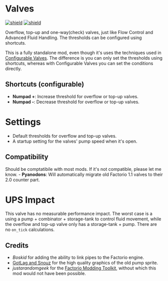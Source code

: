 # Valves

[![shield](https://img.shields.io/badge/Ko--fi-Donate%20-hotpink?logo=kofi&logoColor=white)](https://ko-fi.com/stringweasel) [![shield](https://img.shields.io/badge/dynamic/json?color=orange&label=Factorio&query=downloads_count&suffix=%20downloads&url=https%3A%2F%2Fmods.factorio.com%2Fapi%2Fmods%2Fvalves)](https://mods.factorio.com/mod/valves)

Overflow, top-up and one-way(check) valves, just like Flow Control and Advanced Fluid Handling. The thresholds can be configured using shortcuts.

This is a fully standalone mod, even though it's uses the techniques used in [Configurable Valves](https://mods.factorio.com/mod/configurable-valves). The difference is you can only set the thresholds using shortcuts, whereas with Configurable Valves you can set the conditions directly.

## Shortcuts (configurable)
- **Numpad +**: Increase threshold for overflow or top-up valves.
- **Numpad -**: Decrease threshold for overflow or top-up valves.

# Settings
- Default thresholds for overflow and top-up valves.
- A startup setting for the valves' pump speed when it's open.

## Compatibility
Should be comptatibile with most mods. If it's not compatible, please let me know.
    - **Pyanodons**: Will automatically migrate old Factorio 1.1 valves to their 2.0 counter part.

# UPS Impact
This valve has no measurable performance impact. The worst case is a using a pump + combinator + storage-tank to control fluid movement, while the overflow and top-up valve only has a storage-tank + pump. There are no `on_tick` calculations.

## Credits
- _Boskid_ for adding the ability to link pipes to the Factorio engine.
- [GotLag and Snouz](https://mods.factorio.com/mod/Flow%20Control) for the high quality graphics of the old pump sprite. 
- _justarandomgeek_ for the [Factorio Modding Toolkit](https://marketplace.visualstudio.com/items?itemName=justarandomgeek.factoriomod-debug), without which this mod would not have been possible.
